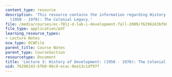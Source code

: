 ```yaml
---
content_type: resource
description: 'This resource contains the information regarding History of Development:
  (1950 - 1970): The Colonial Legacy.'
file: /media/courses/ec-701j-d-lab-i-development-fall-2009/76296243bfb096c9ecac8ee13c1df97f_MITEC_701JF09_lec03_nb.pdf
file_type: application/pdf
learning_resource_types:
- Lecture Notes
ocw_type: OCWFile
parent_title: Course Notes
parent_type: CourseSection
resourcetype: Document
title: 'Lecture 3: History of Development: (1950 - 1970): The Colonial Legacy'
uid: 76296243-bfb0-96c9-ecac-8ee13c1df97f
---
```

